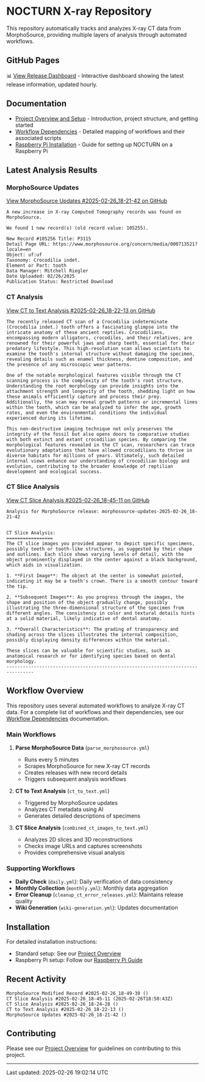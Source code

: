 # NOCTURN X-ray Repository

This repository automatically tracks and analyzes X-ray CT data from MorphoSource, providing multiple layers of analysis through automated workflows.

## GitHub Pages

📊 [View Release Dashboard](https://jt.github.io/NOCTURN-X-ray-repo/) - Interactive dashboard showing the latest release information, updated hourly.

## Documentation

- [Project Overview and Setup](docs/index.md) - Introduction, project structure, and getting started
- [Workflow Dependencies](docs/dependencies.md) - Detailed mapping of workflows and their associated scripts
- [Raspberry Pi Installation](docs/Raspi.md) - Guide for setting up NOCTURN on a Raspberry Pi

## Latest Analysis Results

### MorphoSource Updates
[View MorphoSource Updates #2025-02-26_18-21-42 on GitHub](https://github.com/johntrue15/NOCTURN-X-ray-repo/releases/tag/morphosource-updates-2025-02-26_18-21-42)

```
A new increase in X-ray Computed Tomography records was found on MorphoSource.

We found 1 new record(s) (old record value: 105255).

New Record #105256 Title: P3115
Detail Page URL: https://www.morphosource.org/concern/media/000713521?locale=en
Object: uf:uf
Taxonomy: Crocodilia indet.
Element or Part: tooth
Data Manager: Mitchell Riegler
Date Uploaded: 02/26/2025
Publication Status: Restricted Download
```

### CT Analysis
[View CT to Text Analysis #2025-02-26_18-22-13 on GitHub](https://github.com/johntrue15/NOCTURN-X-ray-repo/releases/tag/ct_to_text_analysis-2025-02-26_18-22-13)

```
The recently released CT scan of a Crocodilia indeterminate (Crocodilia indet.) tooth offers a fascinating glimpse into the intricate anatomy of these ancient reptiles. Crocodilians, encompassing modern alligators, crocodiles, and their relatives, are renowned for their powerful jaws and sharp teeth, essential for their predatory lifestyle. This high-resolution scan allows scientists to examine the tooth's internal structure without damaging the specimen, revealing details such as enamel thickness, dentine composition, and the presence of any microscopic wear patterns.

One of the notable morphological features visible through the CT scanning process is the complexity of the tooth's root structure. Understanding the root morphology can provide insights into the attachment strength and longevity of the tooth, shedding light on how these animals efficiently capture and process their prey. Additionally, the scan may reveal growth patterns or incremental lines within the tooth, which can be analyzed to infer the age, growth rates, and even the environmental conditions the individual experienced during its lifetime.

This non-destructive imaging technique not only preserves the integrity of the fossil but also opens doors to comparative studies with both extinct and extant crocodilian species. By comparing the morphological features revealed in the CT scan, researchers can trace evolutionary adaptations that have allowed crocodilians to thrive in diverse habitats for millions of years. Ultimately, such detailed internal views enhance our understanding of crocodilian biology and evolution, contributing to the broader knowledge of reptilian development and ecological success.
```

### CT Slice Analysis
[View CT Slice Analysis #2025-02-26_18-45-11 on GitHub](https://github.com/johntrue15/NOCTURN-X-ray-repo/releases/tag/ct_slice_analysis-2025-02-26_18-45-11)

```
Analysis for MorphoSource release: morphosource-updates-2025-02-26_18-21-42


CT Slice Analysis:
=================
The CT slice images you provided appear to depict specific specimens, possibly teeth or tooth-like structures, as suggested by their shape and outlines. Each slice shows varying levels of detail, with the object prominently displayed in the center against a black background, which aids in visualization.

1. **First Image**: The object at the center is somewhat pointed, indicating it may be a tooth's crown. There is a smooth contour toward the tip.

2. **Subsequent Images**: As you progress through the images, the shape and position of the object gradually change, possibly illustrating the three-dimensional structure of the specimen from different angles. The consistency in color and textural details hints at a solid material, likely indicative of dental anatomy.

3. **Overall Characteristics**: The grading of transparency and shading across the slices illustrates the internal composition, possibly displaying density differences within the material.

These slices can be valuable for scientific studies, such as anatomical research or for identifying species based on dental morphology.
--------------------------------------------------------------------------------
```

## Workflow Overview

This repository uses several automated workflows to analyze X-ray CT data. For a complete list of workflows and their dependencies, see our [Workflow Dependencies](docs/dependencies.md) documentation.

### Main Workflows

1. **Parse MorphoSource Data** (`parse_morphosource.yml`)
   - Runs every 5 minutes
   - Scrapes MorphoSource for new X-ray CT records
   - Creates releases with new record details
   - Triggers subsequent analysis workflows

2. **CT to Text Analysis** (`ct_to_text.yml`)
   - Triggered by MorphoSource updates
   - Analyzes CT metadata using AI
   - Generates detailed descriptions of specimens

3. **CT Slice Analysis** (`combined_ct_images_to_text.yml`)
   - Analyzes 2D slices and 3D reconstructions
   - Checks image URLs and captures screenshots
   - Provides comprehensive visual analysis

### Supporting Workflows

- **Daily Check** (`daily.yml`): Daily verification of data consistency
- **Monthly Collection** (`monthly.yml`): Monthly data aggregation
- **Error Cleanup** (`cleanup_ct_error_releases.yml`): Maintains release quality
- **Wiki Generation** (`wiki-generation.yml`): Updates documentation

## Installation

For detailed installation instructions:
- Standard setup: See our [Project Overview](docs/index.md#installation)
- Raspberry Pi setup: Follow our [Raspberry Pi Guide](docs/Raspi.md#installation)

## Recent Activity

```
MorphoSource Modified Record #2025-02-26_18-49-39 ()
CT Slice Analysis #2025-02-26_18-45-11 (2025-02-26T18:50:43Z)
CT Slice Analysis #2025-02-26_18-24-28 ()
CT to Text Analysis #2025-02-26_18-22-13 ()
MorphoSource Updates #2025-02-26_18-21-42 ()
```

## Contributing

Please see our [Project Overview](docs/index.md#contributing) for guidelines on contributing to this project.

---
Last updated: 2025-02-26 19:02:14 UTC

